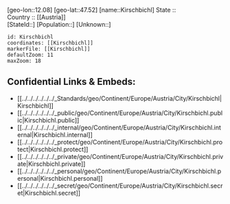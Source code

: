 ﻿---
location: [47.52,12.08] 
mapzoom: [7,12] 
mapmarker: city 
type: City
tags:
- geo/City


SpocWebEntityId: 31464
isDeleted: false
confidential: public

---
[geo-lon::12.08] 
[geo-lat::47.52] 
[name::Kirschbichl] 
State ::  
Country :: [[Austria]]  
[StateId::] 
[Population::] 
[Unknown::] 


```leaflet
id: Kirschbichl
coordinates: [[Kirschbichl]] 
markerFile: [[Kirschbichl]] 
defaultZoom: 11 
maxZoom: 18
```


## Confidential Links & Embeds: 
- [[../../../../../../_Standards/geo/Continent/Europe/Austria/City/Kirschbichl|Kirschbichl]] 
- [[../../../../../../_public/geo/Continent/Europe/Austria/City/Kirschbichl.public|Kirschbichl.public]] 
- [[../../../../../../_internal/geo/Continent/Europe/Austria/City/Kirschbichl.internal|Kirschbichl.internal]] 
- [[../../../../../../_protect/geo/Continent/Europe/Austria/City/Kirschbichl.protect|Kirschbichl.protect]] 
- [[../../../../../../_private/geo/Continent/Europe/Austria/City/Kirschbichl.private|Kirschbichl.private]] 
- [[../../../../../../_personal/geo/Continent/Europe/Austria/City/Kirschbichl.personal|Kirschbichl.personal]] 
- [[../../../../../../_secret/geo/Continent/Europe/Austria/City/Kirschbichl.secret|Kirschbichl.secret]] 
